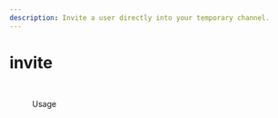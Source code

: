 ```yaml
---
description: Invite a user directly into your temporary channel.
---
```


# invite

<figure><img src="../../.gitbook/assets/image (63).png" alt=""><figcaption></figcaption></figure>

<figure><img src="../../.gitbook/assets/image (64).png" alt=""><figcaption><p>Usage</p></figcaption></figure>
